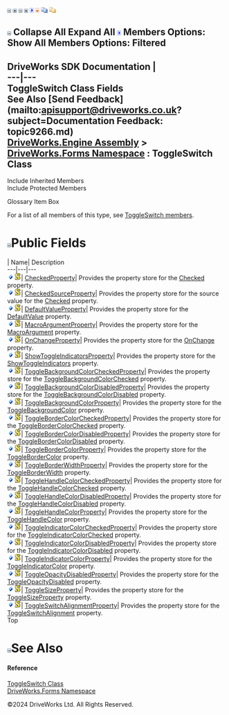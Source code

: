 ![](dotnetimages/collapse.gif) ![](dotnetimages/expand.gif) ![](dotnetimages/collapse.gif) ![](dotnetimages/expand.gif) ![](dotnetimages/drpdown.gif) ![](dotnetimages/drpdown_orange.gif) ![](dotnetimages/copycode.gif) ![](dotnetimages/copycodeHighlight.gif)

![](dotnetimages/collapse.gif) Collapse All Expand All ![](dotnetimages/drpdown.gif) Members Options: Show All  Members Options: Filtered   
---  
DriveWorks SDK Documentation  |   
---|---  
ToggleSwitch Class Fields   
See Also [Send Feedback](mailto:apisupport@driveworks.co.uk?subject=Documentation Feedback: topic9266.md)  
[DriveWorks.Engine Assembly](topic2156.md) > [DriveWorks.Forms Namespace](topic7266.md) : ToggleSwitch Class  
---  
  
Include Inherited Members    
Include Protected Members    


Glossary Item Box

For a list of all members of this type, see [ToggleSwitch members](topic9267.md).

# ![](dotnetimages/collapse.gif)Public Fields

| Name| Description  
---|---|---  
![Public Field](dotnetimages/publicField.gif)![static \(Shared in Visual Basic\)](dotnetimages/static.gif)| [CheckedProperty](topic9301.md)| Provides the property store for the [Checked](topic9279.md) property.   
![Public Field](dotnetimages/publicField.gif)![static \(Shared in Visual Basic\)](dotnetimages/static.gif)| [CheckedSourceProperty](topic9302.md)| Provides the property store for the source value for the [Checked](topic9279.md) property.   
![Public Field](dotnetimages/publicField.gif)![static \(Shared in Visual Basic\)](dotnetimages/static.gif)| [DefaultValueProperty](topic9303.md)| Provides the property store for the [DefaultValue](topic9280.md) property.   
![Public Field](dotnetimages/publicField.gif)![static \(Shared in Visual Basic\)](dotnetimages/static.gif)| [MacroArgumentProperty](topic9304.md)| Provides the property store for the [MacroArgument](topic9282.md) property.   
![Public Field](dotnetimages/publicField.gif)![static \(Shared in Visual Basic\)](dotnetimages/static.gif)| [OnChangeProperty](topic9305.md)| Provides the property store for the [OnChange](topic9283.md) property.   
![Public Field](dotnetimages/publicField.gif)![static \(Shared in Visual Basic\)](dotnetimages/static.gif)| [ShowToggleIndicatorsProperty](topic9306.md)| Provides the property store for the [ShowToggleIndicators](topic9284.md) property.   
![Public Field](dotnetimages/publicField.gif)![static \(Shared in Visual Basic\)](dotnetimages/static.gif)| [ToggleBackgroundColorCheckedProperty](topic9307.md)| Provides the property store for the [ToggleBackgroundColorChecked](topic9286.md) property.   
![Public Field](dotnetimages/publicField.gif)![static \(Shared in Visual Basic\)](dotnetimages/static.gif)| [ToggleBackgroundColorDisabledProperty](topic9308.md)| Provides the property store for the [ToggleBackgroundColorDisabled](topic9287.md) property.   
![Public Field](dotnetimages/publicField.gif)![static \(Shared in Visual Basic\)](dotnetimages/static.gif)| [ToggleBackgroundColorProperty](topic9309.md)| Provides the property store for the [ToggleBackgroundColor](topic9285.md) property.   
![Public Field](dotnetimages/publicField.gif)![static \(Shared in Visual Basic\)](dotnetimages/static.gif)| [ToggleBorderColorCheckedProperty](topic9310.md)| Provides the property store for the [ToggleBorderColorChecked](topic9289.md) property.   
![Public Field](dotnetimages/publicField.gif)![static \(Shared in Visual Basic\)](dotnetimages/static.gif)| [ToggleBorderColorDisabledProperty](topic9311.md)| Provides the property store for the [ToggleBorderColorDisabled](topic9290.md) property.   
![Public Field](dotnetimages/publicField.gif)![static \(Shared in Visual Basic\)](dotnetimages/static.gif)| [ToggleBorderColorProperty](topic9312.md)| Provides the property store for the [ToggleBorderColor](topic9288.md) property.   
![Public Field](dotnetimages/publicField.gif)![static \(Shared in Visual Basic\)](dotnetimages/static.gif)| [ToggleBorderWidthProperty](topic9313.md)| Provides the property store for the [ToggleBorderWidth](topic9291.md) property.   
![Public Field](dotnetimages/publicField.gif)![static \(Shared in Visual Basic\)](dotnetimages/static.gif)| [ToggleHandleColorCheckedProperty](topic9314.md)| Provides the property store for the [ToggleHandleColorChecked](topic9293.md) property.   
![Public Field](dotnetimages/publicField.gif)![static \(Shared in Visual Basic\)](dotnetimages/static.gif)| [ToggleHandleColorDisabledProperty](topic9315.md)| Provides the property store for the [ToggleHandleColorDisabled](topic9294.md) property.   
![Public Field](dotnetimages/publicField.gif)![static \(Shared in Visual Basic\)](dotnetimages/static.gif)| [ToggleHandleColorProperty](topic9316.md)| Provides the property store for the [ToggleHandleColor](topic9292.md) property.   
![Public Field](dotnetimages/publicField.gif)![static \(Shared in Visual Basic\)](dotnetimages/static.gif)| [ToggleIndicatorColorCheckedProperty](topic9317.md)| Provides the property store for the [ToggleIndicatorColorChecked](topic9296.md) property.   
![Public Field](dotnetimages/publicField.gif)![static \(Shared in Visual Basic\)](dotnetimages/static.gif)| [ToggleIndicatorColorDisabledProperty](topic9318.md)| Provides the property store for the [ToggleIndicatorColorDisabled](topic9297.md) property.   
![Public Field](dotnetimages/publicField.gif)![static \(Shared in Visual Basic\)](dotnetimages/static.gif)| [ToggleIndicatorColorProperty](topic9319.md)| Provides the property store for the [ToggleIndicatorColor](topic9295.md) property.   
![Public Field](dotnetimages/publicField.gif)![static \(Shared in Visual Basic\)](dotnetimages/static.gif)| [ToggleOpacityDisabledProperty](topic9320.md)| Provides the property store for the [ToggleOpacityDisabled](topic9298.md) property.   
![Public Field](dotnetimages/publicField.gif)![static \(Shared in Visual Basic\)](dotnetimages/static.gif)| [ToggleSizeProperty](topic9321.md)| Provides the property store for the [ToggleSizeProperty](topic9321.md) property.   
![Public Field](dotnetimages/publicField.gif)![static \(Shared in Visual Basic\)](dotnetimages/static.gif)| [ToggleSwitchAlignmentProperty](topic9322.md)| Provides the property store for the [ToggleSwitchAlignment](topic9300.md) property.   
Top

# ![](dotnetimages/collapse.gif)See Also

#### Reference

[ToggleSwitch Class](topic9266.md)   
[DriveWorks.Forms Namespace](topic7266.md)

©2024 DriveWorks Ltd. All Rights Reserved.
